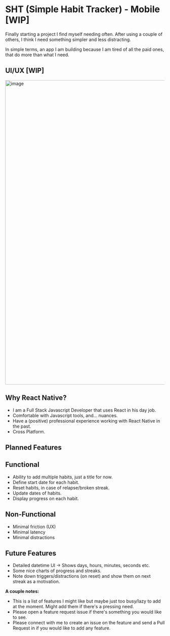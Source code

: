 # SHT (Simple Habit Tracker) - Mobile [WIP]

Finally starting a project I find myself needing often. After using a couple of others, I think I need something simpler and less distracting.

In simple terms, an app I am building because I am tired of all the paid ones, that do more than what I need.

## UI/UX [WIP]

<img width="961" alt="image" src="https://user-images.githubusercontent.com/36787866/200117794-f825e2fb-528f-45bc-95c2-09a28f5d9fba.png">

## Why React Native?

- I am a Full Stack Javascript Developer that uses React in his day job.
- Comfortable with Javascript tools, and... nuances.
- Have a (positive) professional experience working with React Native in the past.
- Cross Platform.

## Planned Features

## Functional

- Ability to add multiple habits, just a title for now.
- Define start date for each habit.
- Reset habits, in case of relapse/broken streak.
- Update dates of habits.
- Display progress on each habit.

## Non-Functional

- Minimal friction (UX)
- Minimal latency
- Minimal distractions

## Future Features

- Detailed datetime UI -> Shows days, hours, minutes, seconds etc.
- Some nice charts of progress and streaks.
- Note down triggers/distractions (on reset) and show them on next streak as a motivation.

**A couple notes:**

- This is a list of features I might like but maybe just too busy/lazy to add at the moment. Might add them if there's a pressing need.
- Please open a feature request issue if there's something you would like to see.
- Please connect with me to create an issue on the feature and send a Pull Request in if you would like to add any feature.
